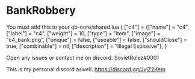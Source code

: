 # BankRobbery


You must add this to your qb-core/shared.lua {
["c4"] 				 			 = {["name"] = "c4", 			  	  			["label"] = "c4", 						["weight"] = 10, 		["type"] = "item", 		["image"] = "c4_bank.png", 			["unique"] = false, 	["useable"] = false, 	["shouldClose"] = true,	   ["combinable"] = nil,   ["description"] = "Illegal Explosive"},
}

Open any issues or contact me on discord. SovietRulez#0001

This is my personal discord aswell.
https://discord.gg/JvjZ2Kem

